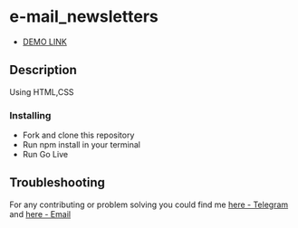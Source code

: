 # e-mail_newsletters

- [DEMO LINK](e-mail-newsletters-fq63x6ua3-11olya112.vercel.app)

## Description

Using HTML,CSS

### Installing
* Fork and clone this repository
* Run npm install in your terminal
* Run Go Live

## Troubleshooting

For any contributing or problem solving you could find me [here - Telegram](https://t.me/Olya_36) and [here - Email](mailto:olyabushovska767@gmail.com)
